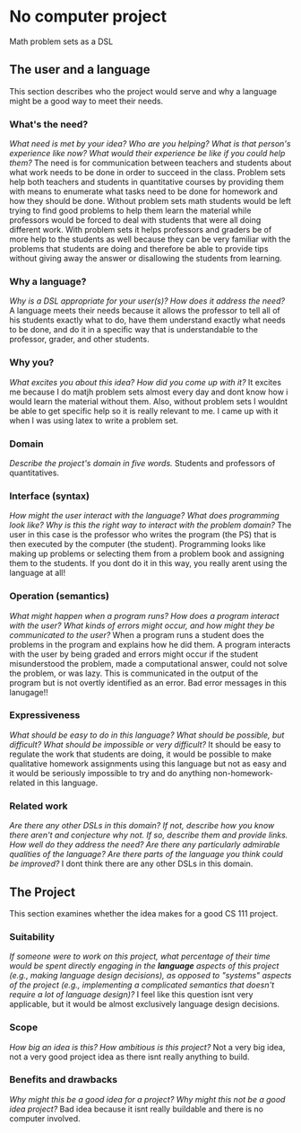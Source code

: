 # No computer project
Math problem sets as a DSL

## The user and a language
This section describes who the project would serve and why a language might be a
good way to meet their needs.



### What's the need?
_What need is met by your idea? Who are you helping? What is that person's
experience like now? What would their experience be like if you could help 
them?_
The need is for communication between teachers and students about what work needs to be done in order to succeed in the class. Problem sets help both teachers and students in quantitative courses by providing them with means to enumerate what tasks need to be done for homework and how they should be done. Without problem sets math students would be left trying to find good problems to help them learn the material while professors would be forced to deal with students that were all doing different work. With problem sets it helps professors and graders be of more help to the students as well because they can be very familiar with the problems that students are doing and therefore be able to provide tips without giving away the answer or disallowing the students from learning.


### Why a language?
_Why is a DSL appropriate for your user(s)? How does it address the need?_
A language meets their needs because it allows the professor to tell all of his students exactly what to do, have them understand exactly what needs to be done, and do it in a specific way that is understandable to the professor, grader, and other students.



### Why you?
_What excites you about this idea? How did you come up with it?_
It excites me because I do matjh problem sets almost every day and dont know how i would learn the material without them. Also, without problem sets I wouldnt be able to get specific help so it is really relevant to me. I came up with it when I was using latex to write a problem set.


### Domain
_Describe the project's domain in five words._
Students and professors of quantitatives.


### Interface (syntax)
_How might the user interact with the language? What does programming look 
like? Why is this the right way to interact with the problem domain?_ 
The user in this case is the professor who writes the program (the PS) that is then executed by the computer (the student). Programming looks like making up problems or selecting them from a problem book and assigning them to the students. If you dont do it in this way, you really arent using the language at all!

### Operation (semantics)
_What might happen when a program runs? How does a program interact with the
user? What kinds of errors might occur, and how might they be communicated to
the user?_
When a program runs a student does the problems in the program and explains how he did them. A program interacts with the user by being graded and errors might occur if the student misunderstood the problem, made a computational answer, could not solve the problem, or was lazy. This is communicated in the output of the program but is not overtly identified as an error. Bad error messages in this lanugage!!


### Expressiveness
_What should be easy to do in this language? What should be possible, but
difficult? What should be impossible or very difficult?_
It should be easy to regulate the work that students are doing, it would be possible to make qualitative homework assignments using this language but not as easy and it would be seriously impossible to try and do anything non-homework-related in this language.


### Related work
_Are there any other DSLs in this domain? If not, describe how you know there
aren't and conjecture why not. If so, describe them and provide links. How well 
do they address the need? Are there any particularly admirable qualities of the
language? Are there parts of the language you think could be improved?_
I dont think there are any other DSLs in this domain.


## The Project
This section examines whether the idea makes for a good CS 111 project.


### Suitability
_If someone were to work on this project, what percentage of their time would be
spent directly engaging in the **language** aspects of this project (e.g.,
making language design decisions), as opposed to "systems" aspects of the
project (e.g., implementing a complicated semantics that doesn't require a lot
of language design)?_
I feel like this question isnt very applicable, but it would be almost exclusively language design decisions.


### Scope
_How big an idea is this? How ambitious is this project?_
Not a very big idea, not a very good project idea as there isnt really anything to build.


### Benefits and drawbacks
_Why might this be a good idea for a project? Why might this not be a good idea 
project?_
Bad idea because it isnt really buildable and there is no computer involved.

